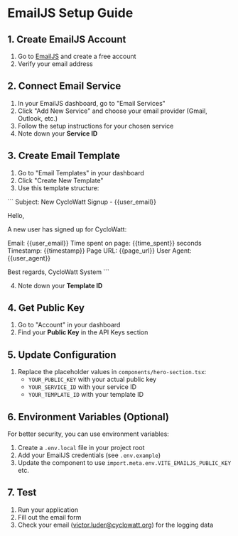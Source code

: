 # EmailJS Setup Guide

## 1. Create EmailJS Account
1. Go to [EmailJS](https://www.emailjs.com/) and create a free account
2. Verify your email address

## 2. Connect Email Service
1. In your EmailJS dashboard, go to "Email Services"
2. Click "Add New Service" and choose your email provider (Gmail, Outlook, etc.)
3. Follow the setup instructions for your chosen service
4. Note down your **Service ID**

## 3. Create Email Template
1. Go to "Email Templates" in your dashboard
2. Click "Create New Template"
3. Use this template structure:

\`\`\`
Subject: New CycloWatt Signup - {{user_email}}

Hello,

A new user has signed up for CycloWatt:

Email: {{user_email}}
Time spent on page: {{time_spent}} seconds
Timestamp: {{timestamp}}
Page URL: {{page_url}}
User Agent: {{user_agent}}

Best regards,
CycloWatt System
\`\`\`

4. Note down your **Template ID**

## 4. Get Public Key
1. Go to "Account" in your dashboard
2. Find your **Public Key** in the API Keys section

## 5. Update Configuration
1. Replace the placeholder values in `components/hero-section.tsx`:
   - `YOUR_PUBLIC_KEY` with your actual public key
   - `YOUR_SERVICE_ID` with your service ID
   - `YOUR_TEMPLATE_ID` with your template ID

## 6. Environment Variables (Optional)
For better security, you can use environment variables:
1. Create a `.env.local` file in your project root
2. Add your EmailJS credentials (see `.env.example`)
3. Update the component to use `import.meta.env.VITE_EMAILJS_PUBLIC_KEY` etc.

## 7. Test
1. Run your application
2. Fill out the email form
3. Check your email (victor.luder@cyclowatt.org) for the logging data
